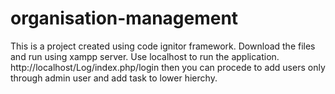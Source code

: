 # organisation-management
This is a project created using code ignitor framework. 
Download the files and run using xampp server.
Use localhost to run the application. http://localhost/Log/index.php/login
then you can procede to add users only through admin user and add task to lower hierchy.
